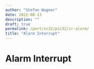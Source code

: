 ```yaml
---
author: "Stefan Wagner"
date: 2022-08-13
description: ""
draft: true
permalink: /port/xc32/pic32/ir-alarm/
title: "Alarm Interrupt"
---
```


# Alarm Interrupt
